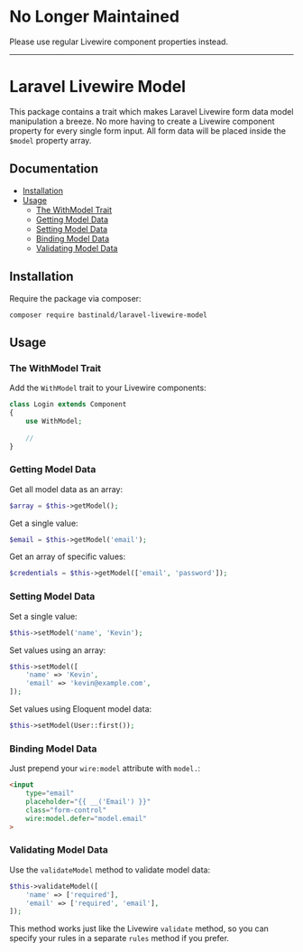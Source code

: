 # No Longer Maintained

Please use regular Livewire component properties instead.

---

# Laravel Livewire Model

This package contains a trait which makes Laravel Livewire form data model manipulation a breeze. No more having to create a Livewire component property for every single form input. All form data will be placed inside the `$model` property array.

## Documentation

- [Installation](#installation)
- [Usage](#usage)
    - [The WithModel Trait](#the-withmodel-trait)
    - [Getting Model Data](#getting-model-data)
    - [Setting Model Data](#setting-model-data)
    - [Binding Model Data](#binding-model-data)
    - [Validating Model Data](#validating-model-data)

## Installation

Require the package via composer:

```console
composer require bastinald/laravel-livewire-model
```

## Usage

### The WithModel Trait

Add the `WithModel` trait to your Livewire components:

```php
class Login extends Component
{
    use WithModel;
    
    //
}
```

### Getting Model Data

Get all model data as an array:

```php
$array = $this->getModel();
```

Get a single value:

```php
$email = $this->getModel('email');
```

Get an array of specific values:

```php
$credentials = $this->getModel(['email', 'password']);
```

### Setting Model Data

Set a single value:

```php
$this->setModel('name', 'Kevin');
```

Set values using an array:

```php
$this->setModel([
    'name' => 'Kevin',
    'email' => 'kevin@example.com',
]);
```

Set values using Eloquent model data:

```php
$this->setModel(User::first());
```

### Binding Model Data

Just prepend your `wire:model` attribute with `model.`:

```html
<input 
    type="email" 
    placeholder="{{ __('Email') }}"
    class="form-control" 
    wire:model.defer="model.email"
>
```

### Validating Model Data

Use the `validateModel` method to validate model data:

```php
$this->validateModel([
    'name' => ['required'],
    'email' => ['required', 'email'],
]);
```

This method works just like the Livewire `validate` method, so you can specify your rules in a separate `rules` method if you prefer.
